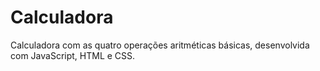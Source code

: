 # Calculadora

Calculadora com as quatro operações aritméticas básicas, desenvolvida com JavaScript, HTML e CSS.
